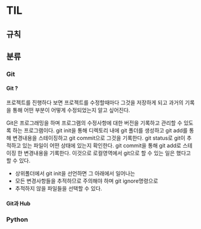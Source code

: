 # TIL

## 규칙



## 분류

### Git
#### Git ?
프로젝트를 진행하다 보면 프로젝트를 수정할때마다 그것을 저장하게 되고 
과거의 기록을 통해 어떤 부분이 어떻게 수정되었는지 알고 싶어진다.

Git은 프로그래밍을 하며 프로그램의 수정사항에 대한 버전을 
기록하고 관리할 수 있도록 하는 프로그램이다. 
git init을 통해 디렉토리 내에 git 폴더를 생성하고 git add를 통해 
변경내용을 스테이징하고 git commit으로 그것을 기록한다.
git status로 git이 추적하고 있는 파일이 어떤 상태에 있는지 확인한다.
git commit을 통해 git add로 스테이징 한 변경내용을 기록한다.
이것으로 로컬영역에서 git으로 할 수 있는 일은 했다고 할 수 있다.

* 상위폴더에서 git init을 선언하면 그 아래에서 일어나는 
* 모든 변경사항들을 추적하므로 주의해야 하며 git ignore명령으로
* 추적하지 않을 파일들을 선택할 수 있다.

#### Git과 Hub



### Python

